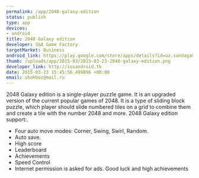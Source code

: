 ```yaml
--- 
permalink: /app/2048-galaxy-edition
status: publish
type: app
devices: 
- android
title: 2048 Galaxy edition
developer: S&A Game Factory
targetMarket: Business
android_link: https://play.google.com/store/apps/details?id=uz.sandagamefactory.galaxy2048
thumb: /uploads/app/2015-03/2015-03-23-2048-galaxy-edition.png
developer_link: http://iosandroid.tk
date: 2015-03-23 15:45:56.499896 +00:00
email: shohboz@mail.ru
---
```


2048 Galaxy edition is a single-player puzzle game. It is an upgraded version of the current popular games of 2048. It is a type of sliding block puzzle, which player should slide numbered tiles on a grid to combine them and create a tile with the number 2048 and more. 
2048 Galaxy edition  support:. 
- Four auto move modes: Corner, Swing, Swirl, Random.
- Auto save.
 - High score
- Leaderboard
- Achievements
- Speed Control
- Internet permission is asked for ads.
Good luck and high achievements
